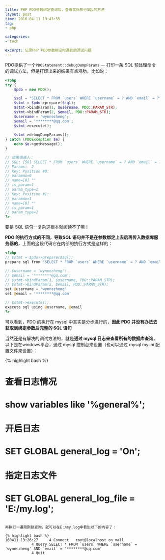 ```yaml
---
title: PHP PDO参数绑定查询后，查看实际执行SQL的方法
layout: post
time: 2016-04-11 13:43:55 
tag:
- php

categories:
- tech

excerpt: 记录PHP PDO参数绑定时遇到的调试问题
---
```


PDO提供了一个`PDOStatement::debugDumpParams` — 打印一条 SQL 预处理命令的调试方法，但是打印出来的结果有点鸡肋，比如说：

```php
<?php
try {
    $pdo = new PDO();

    $sql = "SELECT * FROM `users` WHERE `username` = ? AND `email` = ?";
    $stmt = $pdo->prepare($sql);
    $stmt->bindParam(1, $username, PDO::PARAM_STR);
    $stmt->bindParam(2, $email, PDO::PARAM_STR);
    $username = 'wynnezheng';
    $email = '********@qq.com';
    $stmt->execute();
    
    $stmt->debugDumpParams();
} catch (PDOException $e) {
    echo $e->getMessage();
}

// 结果很感人：
// SQL: [58] SELECT * FROM `users` WHERE `username` = ? AND `email` = ?
// Params:  2
// Key: Position #0:
// paramno=0
// name=[0] ""
// is_param=1
// param_type=2
// Key: Position #1:
// paramno=1
// name=[0] ""
// is_param=1
// param_type=2
?>
```

要是 SQL 语句一复杂这根本就阅读不了嘛！

**PDO 的执行方式的不同，导致SQL 语句并不是在参数绑定上去后再传入数据库服务器的**，上面的这段代码它在内部的执行方式是这样的：

```php
<?php
// $stmt = $pdo->prepare($sql); 
prepare sql from 'SELECT * FROM `users` WHERE `username` = ? AND `email` = ?' 

// $username = 'wynnezheng';
// $email = '********@qq.com';
// $stmt->bindParam(1, $username, PDO::PARAM_STR);
// $stmt->bindParam(2, $email, PDO::PARAM_STR);
set @username = 'wynnezheng'
set @email = '********@qq.com'

// $stmt->execute();
execute sql using @username, @email
?>
```

可以看到，PDO 的执行在 mysql 中其实是分步进行的，**因此 PDO 并没有办法去获取到绑定参数后完整的 SQL 语句**

当然还是有解决的调试方法的，就是**通过 mysql 日志来查看所有的数据库查询**，以下是在windows平台，通过 mysql 控制台来设置（也可以通过 mysql my.ini 配置文件来设置）：

{% highlight bash %}
# 查看日志情况
# show variables like '%general%';

# 开启日志
# SET GLOBAL general_log = 'On';

# 指定日志文件
# SET GLOBAL general_log_file = 'E:/my.log';
```

再执行一遍刚刚额查询，就可以在E:/my.log中看到以下的内容了：

{% highlight bash %}
160411 13:26:27     4 Connect   root@localhost on mall
            4 Query SELECT * FROM `users` WHERE `username` = 'wynnezheng' AND `email` = '********@qq.com'
            4 Quit
```
